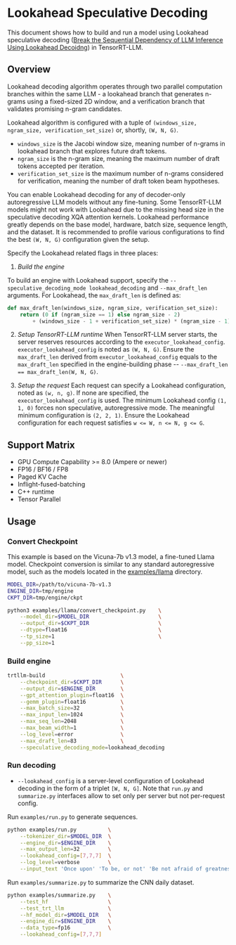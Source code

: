 # Lookahead Speculative Decoding

This document shows how to build and run a model using Lookahead speculative decoding ([Break the Sequential Dependency of LLM Inference Using Lookahead Decoidng](https://arxiv.org/pdf/2402.02057)) in TensorRT-LLM.

## Overview

Lookahead decoding algorithm operates through two parallel computation branches within the same LLM - a lookahead branch that generates n-grams using a fixed-sized 2D window, and a verification branch that validates promising n-gram candidates.

Lookahead algorithm is configured with a tuple of `(windows_size, ngram_size, verification_set_size)` or, shortly, `(W, N, G)`.
+ `windows_size` is the Jacobi window size, meaning number of n-grams in lookahead branch that explores future draft tokens.
+ `ngram_size` is the n-gram size, meaning the maximum number of draft tokens accepted per iteration.
+ `verification_set_size` is the maximum number of n-grams considered for verification, meaning the number of draft token beam hypotheses.

You can enable Lookahead decoding for any of decoder-only autoregressive LLM models without any fine-tuning. Some TensorRT-LLM models might not work with Lookahead due to the missing head size in the speculative decoding XQA attention kernels. Lookahead performance greatly depends on the base model, hardware, batch size, sequence length, and the dataset. It is recommended to profile various configurations to find the best `(W, N, G)` configuration given the setup.

Specify the Lookahead related flags in three places:

1. *Build the engine*

To build an engine with Lookahead support, specify the `--speculative_decoding_mode lookahead_decoding` and `--max_draft_len` arguments.
For Lookahead, the `max_draft_len` is defined as:
```python
def max_draft_len(windows_size, ngram_size, verification_set_size):
    return (0 if (ngram_size == 1) else ngram_size - 2)
        + (windows_size - 1 + verification_set_size) * (ngram_size - 1)
```

2. *Setup TensorRT-LLM runtime*
When TensorRT-LLM server starts, the server reserves resources according to the `executor_lookahead_config`. `executor_lookahead_config` is noted as `(W, N, G)`. Ensure the `max_draft_len` derived from `executor_lookahead_config` equals to the `max_draft_len` specified in the engine-building phase -- `--max_draft_len == max_draft_len(W, N, G)`.

3. *Setup the request*
Each request can specify a Lookahead configuration, noted as `(w, n, g)`. If none are specified, the `executor_lookahead_config` is used. The minimum Lookahead config `(1, 1, 0)` forces non speculative, autoregressive mode. The meaningful minimum configuration is `(2, 2, 1)`. Ensure the Lookahead configuration for each request satisfies `w <= W, n <= N, g <= G`.

## Support Matrix
  * GPU Compute Capability >= 8.0 (Ampere or newer)
  * FP16 / BF16 / FP8
  * Paged KV Cache
  * Inflight-fused-batching
  * C++ runtime
  * Tensor Parallel

## Usage
### Convert Checkpoint

This example is based on the Vicuna-7b v1.3 model, a fine-tuned Llama model.
Checkpoint conversion is similar to any standard autoregressive model, such as the models located in the [examples/llama](../../examples/llama) directory.

```bash
MODEL_DIR=/path/to/vicuna-7b-v1.3
ENGINE_DIR=tmp/engine
CKPT_DIR=tmp/engine/ckpt

python3 examples/llama/convert_checkpoint.py    \
    --model_dir=$MODEL_DIR                      \
    --output_dir=$CKPT_DIR                      \
    --dtype=float16                             \
    --tp_size=1                                 \
    --pp_size=1
```

### Build engine

```bash
trtllm-build                        \
    --checkpoint_dir=$CKPT_DIR      \
    --output_dir=$ENGINE_DIR        \
    --gpt_attention_plugin=float16  \
    --gemm_plugin=float16           \
    --max_batch_size=32             \
    --max_input_len=1024            \
    --max_seq_len=2048              \
    --max_beam_width=1              \
    --log_level=error               \
    --max_draft_len=83              \
    --speculative_decoding_mode=lookahead_decoding
```

### Run decoding

+ `--lookahead_config` is a server-level configuration of Lookahead decoding in the form of a triplet `[W, N, G]`. Note that `run.py` and `summarize.py` interfaces allow to set only per server but not per-request config.

Run `examples/run.py` to generate sequences.
```bash
python examples/run.py          \
    --tokenizer_dir=$MODEL_DIR  \
    --engine_dir=$ENGINE_DIR    \
    --max_output_len=32         \
    --lookahead_config=[7,7,7]  \
    --log_level=verbose         \
    --input_text 'Once upon' 'To be, or not' 'Be not afraid of greatness'
```

Run `examples/summarize.py` to summarize the CNN daily dataset.
```bash
python examples/summarize.py    \
    --test_hf                   \
    --test_trt_llm              \
    --hf_model_dir=$MODEL_DIR   \
    --engine_dir=$ENGINE_DIR    \
    --data_type=fp16            \
    --lookahead_config=[7,7,7]
```
